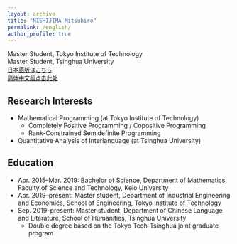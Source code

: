 ```yaml
---
layout: archive
title: "NISHIJIMA Mitsuhiro"
permalink: /english/
author_profile: true
---
```

Master Student, Tokyo Institute of Technology</br>
Master Student, Tsinghua University</br>
<span style="font-size: 90%;">[日本語版はこちら](https://xidaogy.github.io)</br>
 [简体中文版点击此处](https://xidaogy.github.io/chinese/)</span>

## Research Interests
  - Mathematical Programming (at Tokyo Institute of Technology)
    - Completely Positive Programming / Copositive Programming
    - Rank-Constrained Semidefinite Programming
  - Quantitative Analysis of Interlanguage (at Tsinghua University)

## Education
- Apr. 2015–Mar. 2019: Bachelor of Science, Department of Mathematics, Faculty of Science and Technology, Keio University
- Apr. 2019–present: Master student, Department of Industrial Engineering and Economics, School of Engineering, Tokyo Institute of Technology
- Sep. 2019–present: Master student, Department of Chinese Language and Literature, School of Humanities, Tsinghua University
  - Double degree based on the Tokyo Tech-Tsinghua joint graduate program

